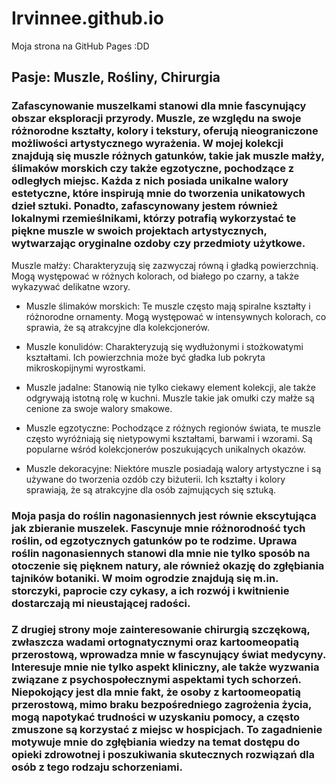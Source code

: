 # Irvinnee.github.io
Moja strona na GitHub Pages :DD 

## Pasje: Muszle, Rośliny, Chirurgia

### Zafascynowanie muszelkami stanowi dla mnie fascynujący obszar eksploracji przyrody. Muszle, ze względu na swoje różnorodne kształty, kolory i tekstury, oferują nieograniczone możliwości artystycznego wyrażenia. W mojej kolekcji znajdują się muszle różnych gatunków, takie jak muszle małży, ślimaków morskich czy także egzotyczne, pochodzące z odległych miejsc. Każda z nich posiada unikalne walory estetyczne, które inspirują mnie do tworzenia unikatowych dzieł sztuki. Ponadto, zafascynowany jestem również lokalnymi rzemieślnikami, którzy potrafią wykorzystać te piękne muszle w swoich projektach artystycznych, wytwarzając oryginalne ozdoby czy przedmioty użytkowe.
Muszle małży: Charakteryzują się zazwyczaj równą i gładką powierzchnią. Mogą występować w różnych kolorach, od białego po czarny, a także wykazywać delikatne wzory.
- Muszle ślimaków morskich: Te muszle często mają spiralne kształty i różnorodne ornamenty. Mogą występować w intensywnych kolorach, co sprawia, że są atrakcyjne dla kolekcjonerów.

- Muszle konulidów: Charakteryzują się wydłużonymi i stożkowatymi kształtami. Ich powierzchnia może być gładka lub pokryta mikroskopijnymi wyrostkami.

- Muszle jadalne: Stanowią nie tylko ciekawy element kolekcji, ale także odgrywają istotną rolę w kuchni. Muszle takie jak omułki czy małże są cenione za swoje walory smakowe.

- Muszle egzotyczne: Pochodzące z różnych regionów świata, te muszle często wyróżniają się nietypowymi kształtami, barwami i wzorami. Są popularne wśród kolekcjonerów poszukujących unikalnych okazów.

- Muszle dekoracyjne: Niektóre muszle posiadają walory artystyczne i są używane do tworzenia ozdób czy biżuterii. Ich kształty i kolory sprawiają, że są atrakcyjne dla osób zajmujących się sztuką.
### Moja pasja do roślin nagonasiennych jest równie ekscytująca jak zbieranie muszelek. Fascynuje mnie różnorodność tych roślin, od egzotycznych gatunków po te rodzime. Uprawa roślin nagonasiennych stanowi dla mnie nie tylko sposób na otoczenie się pięknem natury, ale również okazję do zgłębiania tajników botaniki. W moim ogrodzie znajdują się m.in. storczyki, paprocie czy cykasy, a ich rozwój i kwitnienie dostarczają mi nieustającej radości.

### Z drugiej strony moje zainteresowanie chirurgią szczękową, zwłaszcza wadami ortognatycznymi oraz kartoomeopatią przerostową, wprowadza mnie w fascynujący świat medycyny. Interesuje mnie nie tylko aspekt kliniczny, ale także wyzwania związane z psychospołecznymi aspektami tych schorzeń. Niepokojący jest dla mnie fakt, że osoby z kartoomeopatią przerostową, mimo braku bezpośredniego zagrożenia życia, mogą napotykać trudności w uzyskaniu pomocy, a często zmuszone są korzystać z miejsc w hospicjach. To zagadnienie motywuje mnie do zgłębiania wiedzy na temat dostępu do opieki zdrowotnej i poszukiwania skutecznych rozwiązań dla osób z tego rodzaju schorzeniami.

